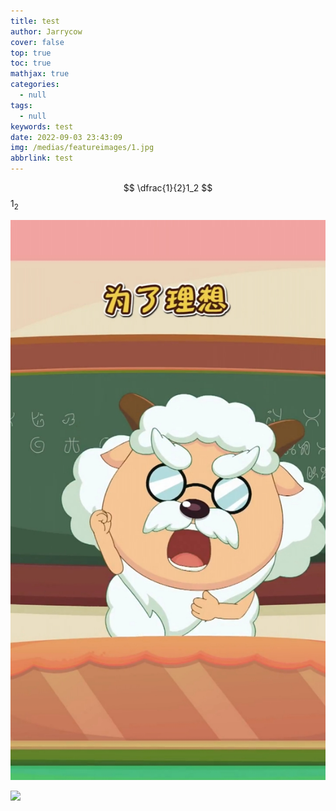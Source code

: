 ```yaml
---
title: test
author: Jarrycow
cover: false
top: true
toc: true
mathjax: true
categories:
  - null
tags:
  - null
keywords: test
date: 2022-09-03 23:43:09
img: /medias/featureimages/1.jpg
abbrlink: test
---
```




<!--more-->

$$
\dfrac{1}{2}1_2
$$
$1_2$



![](test/test.jpg)



![](images/博客插入图片/qm.jpg)
